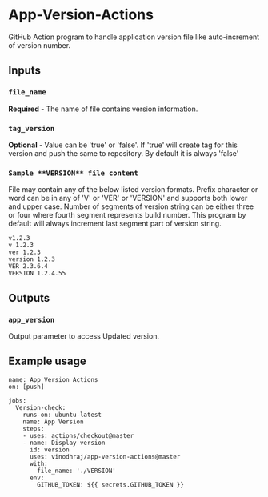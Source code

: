 # App-Version-Actions
GitHub Action program to handle application version file like auto-increment of version number.

## Inputs

### `file_name`

**Required** - The name of file contains version information.

### `tag_version`

**Optional** - Value can be 'true' or 'false'. If 'true' will create tag for this version and push the same to repository. By default it is always 'false'

### `Sample **VERSION** file content`

File may contain any of the below listed version formats. Prefix character or word can be in any of 'V' or 'VER' or 'VERSION' and supports both lower and upper case. Number of segments of version string can be either three or four where fourth segment represents build number. This program by default will always increment last segment part of version string.

```
v1.2.3
v 1.2.3
ver 1.2.3
version 1.2.3
VER 2.3.6.4
VERSION 1.2.4.55
```


## Outputs

### `app_version`

Output parameter to access Updated version.

## Example usage

```
name: App Version Actions
on: [push]

jobs:
  Version-check:
    runs-on: ubuntu-latest
    name: App Version
    steps:
    - uses: actions/checkout@master
    - name: Display version
      id: version   
      uses: vinodhraj/app-version-actions@master
      with:
        file_name: './VERSION'
      env:
        GITHUB_TOKEN: ${{ secrets.GITHUB_TOKEN }}
```